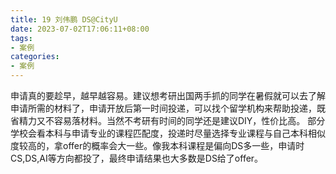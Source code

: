 ```yaml
---
title: 19 刘伟鹏 DS@CityU 
date: 2023-07-02T17:06:11+08:00
tags:
- 案例
categories:
- 案例
---
```

申请真的要趁早，越早越容易。建议想考研出国两手抓的同学在暑假就可以去了解申请所需的材料了，申请开放后第一时间投递，可以找个留学机构来帮助投递，既省精力又不容易落材料。当然不考研有时间的同学还是建议DIY，性价比高。
部分学校会看本科与申请专业的课程匹配度，投递时尽量选择专业课程与自己本科相似度较高的，拿offer的概率会大一些。像我本科课程是偏向DS多一些，申请时CS,DS,AI等方向都投了，最终申请结果也大多数是DS给了offer。
